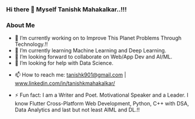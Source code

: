 ### Hi there 👋 Myself Tanishk Mahakalkar..!!!

<!--
**Tanishk901/Tanishk901** is a ✨ _special_ ✨ repository because its `README.md` (this file) appears on your GitHub profile.

Here are some ideas to get you started:

- 🔭 I’m currently working on to Improve This Planet Problems Through Technology.
- 🌱 I’m currently learning Machine Learning.
- 👯 I’m looking to collaborate on Web/App Dev and AI/ML.
- 🤔 I’m looking for help with Data Science.
- 💬 Ask me about my projects..!!!
- 📫 How to reach me: tanishk901@gmail.com
- 😄 Pronouns: He/His
- ⚡ Fun fact: I am a Writer and Poet. Motivational Speaker and a Leader. I know Flutter Cross-Platform Web Development, Python, C++ with DSA, Data Analytics and last but not least AIML and DL.
-->
### About Me

- 🔭 I’m currently working on to Improve This Planet Problems Through Technology.!!
- 🌱 I’m currently learning Machine Learning and Deep Learning.
- 👯 I’m looking forward to collaborate on Web/App Dev and AI/ML.
- 🤔 I’m looking for help with Data Science.
<!-- 💬 Ask me about my projects..!!! -->
- 📫 How to reach me: tanishk901@gmail.com | www.linkedin.com/in/tanishkmahakalkar/ 
<!-- 😄 Pronouns: He/His -->
- ⚡ Fun fact: I am a Writer and Poet. Motivational Speaker and a Leader. I know Flutter Cross-Platform Web Development, Python, C++ with DSA, Data Analytics and last but not least AIML and DL.!!
